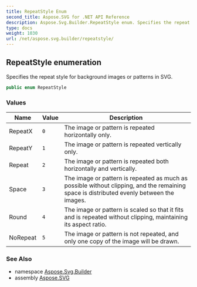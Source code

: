 ```yaml
---
title: RepeatStyle Enum
second_title: Aspose.SVG for .NET API Reference
description: Aspose.Svg.Builder.RepeatStyle enum. Specifies the repeat style for background images or patterns in SVG
type: docs
weight: 1030
url: /net/aspose.svg.builder/repeatstyle/
---
```

## RepeatStyle enumeration

Specifies the repeat style for background images or patterns in SVG.

```csharp
public enum RepeatStyle
```

### Values

| Name | Value | Description |
| --- | --- | --- |
| RepeatX | `0` | The image or pattern is repeated horizontally only. |
| RepeatY | `1` | The image or pattern is repeated vertically only. |
| Repeat | `2` | The image or pattern is repeated both horizontally and vertically. |
| Space | `3` | The image or pattern is repeated as much as possible without clipping, and the remaining space is distributed evenly between the images. |
| Round | `4` | The image or pattern is scaled so that it fits and is repeated without clipping, maintaining its aspect ratio. |
| NoRepeat | `5` | The image or pattern is not repeated, and only one copy of the image will be drawn. |

### See Also

* namespace [Aspose.Svg.Builder](../../aspose.svg.builder/)
* assembly [Aspose.SVG](../../)
